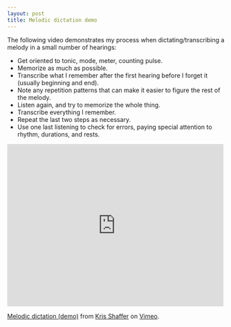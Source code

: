 ```yaml
---
layout: post
title: Melodic dictation demo
---
```


The following video demonstrates my process when dictating/transcribing a melody in a small number of hearings:

- Get oriented to tonic, mode, meter, counting pulse.  
- Memorize as much as possible.  
- Transcribe what I remember after the first hearing before I forget it (usually beginning and end).  
- Note any repetition patterns that can make it easier to figure the rest of the melody.  
- Listen again, and try to memorize the whole thing.  
- Transcribe everything I remember.  
- Repeat the last two steps as necessary.  
- Use one last listening to check for errors, paying special attention to rhythm, durations, and rests.

<iframe src="http://player.vimeo.com/video/61037478" width="500" height="375" frameborder="0" webkitAllowFullScreen mozallowfullscreen allowFullScreen></iframe> 

<p><a href="http://vimeo.com/61037478">Melodic dictation (demo)</a> from <a href="http://vimeo.com/user11692346">Kris Shaffer</a> on <a href="http://vimeo.com">Vimeo</a>.</p>